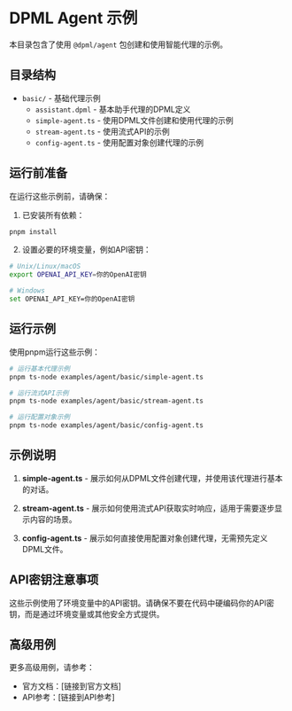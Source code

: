 # DPML Agent 示例

本目录包含了使用 `@dpml/agent` 包创建和使用智能代理的示例。

## 目录结构

- `basic/` - 基础代理示例
  - `assistant.dpml` - 基本助手代理的DPML定义
  - `simple-agent.ts` - 使用DPML文件创建和使用代理的示例
  - `stream-agent.ts` - 使用流式API的示例
  - `config-agent.ts` - 使用配置对象创建代理的示例

## 运行前准备

在运行这些示例前，请确保：

1. 已安装所有依赖：

```bash
pnpm install
```

2. 设置必要的环境变量，例如API密钥：

```bash
# Unix/Linux/macOS
export OPENAI_API_KEY=你的OpenAI密钥

# Windows
set OPENAI_API_KEY=你的OpenAI密钥
```

## 运行示例

使用pnpm运行这些示例：

```bash
# 运行基本代理示例
pnpm ts-node examples/agent/basic/simple-agent.ts

# 运行流式API示例
pnpm ts-node examples/agent/basic/stream-agent.ts

# 运行配置对象示例
pnpm ts-node examples/agent/basic/config-agent.ts
```

## 示例说明

1. **simple-agent.ts** - 展示如何从DPML文件创建代理，并使用该代理进行基本的对话。

2. **stream-agent.ts** - 展示如何使用流式API获取实时响应，适用于需要逐步显示内容的场景。

3. **config-agent.ts** - 展示如何直接使用配置对象创建代理，无需预先定义DPML文件。

## API密钥注意事项

这些示例使用了环境变量中的API密钥。请确保不要在代码中硬编码你的API密钥，而是通过环境变量或其他安全方式提供。

## 高级用例

更多高级用例，请参考：
- 官方文档：[链接到官方文档]
- API参考：[链接到API参考] 